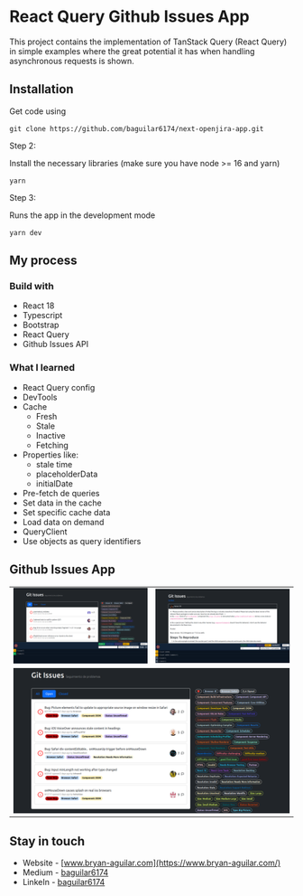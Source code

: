 # React Query Github Issues App

This project contains the implementation of TanStack Query (React Query) in simple examples where the great potential it has when handling asynchronous requests is shown.
## Installation

Get code using

```
git clone https://github.com/baguilar6174/next-openjira-app.git
```

Step 2:

Install the necessary libraries (make sure you have node >= 16 and yarn)

```
yarn
```

Step 3:

Runs the app in the development mode

```
yarn dev
```

## My process

### Build with

- React 18
- Typescript
- Bootstrap
- React Query
- Github Issues API

### What I learned

- React Query config
- DevTools
- Cache
  - Fresh
  - Stale
  - Inactive
  - Fetching
- Properties like:
  - stale time
  - placeholderData
  - initialDate
- Pre-fetch de queries
- Set data in the cache
- Set specific cache data
- Load data on demand
- QueryClient
- Use objects as query identifiers

## Github Issues App

<table>
  <tr>
    <td align="center" valign="center"><img src="./media/1.png" width="100%"></td>
    <td align="center" valign="center"><img src="./media/2.png" width="100%"></td>
  </tr>
  <tr>
    <td colSpan="2" align="center" valign="center"><img src="./media/3.png" width="100%"></td>
  </tr>
</table>

## Stay in touch

- Website - [www.bryan-aguilar.com](https://www.bryan-aguilar.com/)
- Medium - [baguilar6174](https://baguilar6174.medium.com/)
- LinkeIn - [baguilar6174](https://www.linkedin.com/in/baguilar6174)